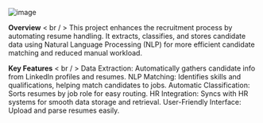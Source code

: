 ![image](https://github.com/Aasma-Aas/Resume-Parsing-_-KavSkills/assets/125131696/0627e517-9ba8-464d-9dc1-758fcfde39e8)


**Overview**
< br / >
This project enhances the recruitment process by automating resume handling. It extracts, classifies, and stores candidate data using Natural Language Processing (NLP) for more efficient candidate matching and reduced manual workload.

**Key Features**
< br / >
Data Extraction: Automatically gathers candidate info from LinkedIn profiles and resumes.
NLP Matching: Identifies skills and qualifications, helping match candidates to jobs.
Automatic Classification: Sorts resumes by job role for easy routing.
HR Integration: Syncs with HR systems for smooth data storage and retrieval.
User-Friendly Interface: Upload and parse resumes easily.

